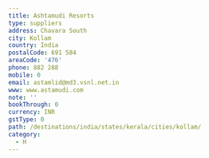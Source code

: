 ```yaml
---
title: Ashtamudi Resorts
type: suppliers
address: Chavara South
city: Kollam
country: India
postalCode: 691 584
areaCode: '476'
phone: 882 288
mobile: 0
email: astamlid@md3.vsnl.net.in
www: www.astamudi.com
note: ''
bookThrough: 0
currency: INR
gstType: 0
path: /destinations/india/states/kerala/cities/kollam/
category:
  - H
---
```


